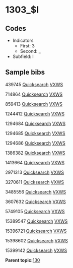 # 1303\_$l

## Codes

-   Indicators
    -   First: 3
    -   Second: \_
-   Subfield: l

## Sample bibs

439745 [Quicksearch](https://search.library.yale.edu/catalog/439745) [VXWS](http://prodorbis.library.yale.edu:7014/vxws/GetHoldingsService?bibId=439745)

714864 [Quicksearch](https://search.library.yale.edu/catalog/714864) [VXWS](http://prodorbis.library.yale.edu:7014/vxws/GetHoldingsService?bibId=714864)

859413 [Quicksearch](https://search.library.yale.edu/catalog/859413) [VXWS](http://prodorbis.library.yale.edu:7014/vxws/GetHoldingsService?bibId=859413)

1244412 [Quicksearch](https://search.library.yale.edu/catalog/1244412) [VXWS](http://prodorbis.library.yale.edu:7014/vxws/GetHoldingsService?bibId=1244412)

1294684 [Quicksearch](https://search.library.yale.edu/catalog/1294684) [VXWS](http://prodorbis.library.yale.edu:7014/vxws/GetHoldingsService?bibId=1294684)

1294685 [Quicksearch](https://search.library.yale.edu/catalog/1294685) [VXWS](http://prodorbis.library.yale.edu:7014/vxws/GetHoldingsService?bibId=1294685)

1294686 [Quicksearch](https://search.library.yale.edu/catalog/1294686) [VXWS](http://prodorbis.library.yale.edu:7014/vxws/GetHoldingsService?bibId=1294686)

1386382 [Quicksearch](https://search.library.yale.edu/catalog/1386382) [VXWS](http://prodorbis.library.yale.edu:7014/vxws/GetHoldingsService?bibId=1386382)

1413664 [Quicksearch](https://search.library.yale.edu/catalog/1413664) [VXWS](http://prodorbis.library.yale.edu:7014/vxws/GetHoldingsService?bibId=1413664)

2971313 [Quicksearch](https://search.library.yale.edu/catalog/2971313) [VXWS](http://prodorbis.library.yale.edu:7014/vxws/GetHoldingsService?bibId=2971313)

3270611 [Quicksearch](https://search.library.yale.edu/catalog/3270611) [VXWS](http://prodorbis.library.yale.edu:7014/vxws/GetHoldingsService?bibId=3270611)

3485556 [Quicksearch](https://search.library.yale.edu/catalog/3485556) [VXWS](http://prodorbis.library.yale.edu:7014/vxws/GetHoldingsService?bibId=3485556)

3607632 [Quicksearch](https://search.library.yale.edu/catalog/3607632) [VXWS](http://prodorbis.library.yale.edu:7014/vxws/GetHoldingsService?bibId=3607632)

5749105 [Quicksearch](https://search.library.yale.edu/catalog/5749105) [VXWS](http://prodorbis.library.yale.edu:7014/vxws/GetHoldingsService?bibId=5749105)

15389547 [Quicksearch](https://search.library.yale.edu/catalog/15389547) [VXWS](http://prodorbis.library.yale.edu:7014/vxws/GetHoldingsService?bibId=15389547)

15396721 [Quicksearch](https://search.library.yale.edu/catalog/15396721) [VXWS](http://prodorbis.library.yale.edu:7014/vxws/GetHoldingsService?bibId=15396721)

15398602 [Quicksearch](https://search.library.yale.edu/catalog/15398602) [VXWS](http://prodorbis.library.yale.edu:7014/vxws/GetHoldingsService?bibId=15398602)

15399142 [Quicksearch](https://search.library.yale.edu/catalog/15399142) [VXWS](http://prodorbis.library.yale.edu:7014/vxws/GetHoldingsService?bibId=15399142)

**Parent topic:**[130](../../tags/130/130.md)


